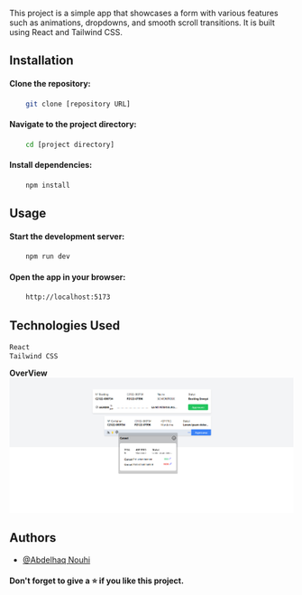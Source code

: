 
This project is a simple app that showcases a form with various features such as animations, dropdowns, and smooth scroll transitions. It is built using React and Tailwind CSS.

## Installation

#### Clone the repository: 
```bash
    git clone [repository URL]
```

#### Navigate to the project directory: 
```bash
    cd [project directory]
```

#### Install dependencies:
```bash
    npm install
```

## Usage

#### Start the development server:
```bash	
    npm run dev
```
#### Open the app in your browser: 
```bash
    http://localhost:5173
```

## Technologies Used
    
    React
    Tailwind CSS

**OverView**
[![Video](./public/screen/Screenshot%202023-07-06%20094219.png)](./public/screen/screen.mp4)

## Authors

- [@Abdelhaq Nouhi](https://github.com/AbdelhaqNouhi)


#### Don't forget to give a ⭐ if you like this project.